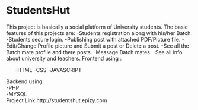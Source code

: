 # StudentsHut
This project is basically a social platform of University students.
The basic features of this projects are:
    -Students registration along with his/her Batch.
    -Students secure login.
    -Publishing post with attached PDF/Picture file.
    -Edit/Change Profile picture and Submit a post or Delete a post.
    -See all the Batch mate profile and there posts.
    -Message Batch mates.
    -See all info about university and teachers.
Frontend using :
   <ul>
    -HTML
    -CSS
    -JAVASCRIPT
   </ul>
Backend using:</br>
    -PHP</br>
    -MYSQL</br>
Project Link:http://studentshut.epizy.com
